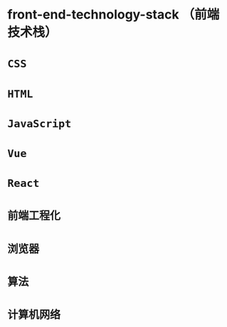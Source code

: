 # front-end-technology-stack （前端技术栈）

# `CSS`

# `HTML`

# `JavaScript`

# `Vue`

# `React`

# `前端工程化`

# `浏览器`

# `算法`

# `计算机网络`
